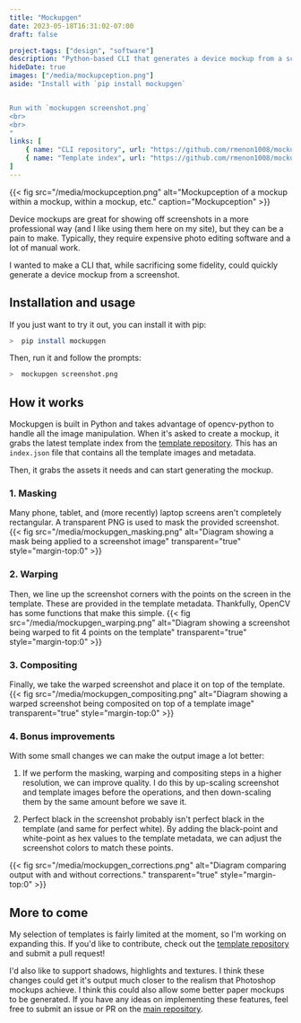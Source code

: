```yaml
---
title: "Mockupgen"
date: 2023-05-18T16:31:02-07:00
draft: false

project-tags: ["design", "software"]
description: "Python-based CLI that generates a device mockup from a screenshot"
hideDate: true
images: ["/media/mockupception.png"]
aside: "Install with `pip install mockupgen`


Run with `mockupgen screenshot.png`
<br>
<br>
"
links: [
    { name: "CLI repository", url: "https://github.com/rmenon1008/mockupgen/", icon: "github" },
    { name: "Template index", url: "https://github.com/rmenon1008/mockupgen-templates/", icon: "github" },
]
---
```


{{< fig src="/media/mockupception.png" alt="Mockupception of a mockup within a mockup, within a mockup, etc." caption="Mockupception" >}}

Device mockups are great for showing off screenshots in a more professional way (and I like using them here on my site), but they can be a pain to make. Typically, they require expensive photo editing software and a lot of manual work.

I wanted to make a CLI that, while sacrificing some fidelity, could quickly generate a device mockup from a screenshot.

## Installation and usage

If you just want to try it out, you can install it with pip:

```bash
>  pip install mockupgen
```

Then, run it and follow the prompts:

```bash
>  mockupgen screenshot.png
```

## How it works

Mockupgen is built in Python and takes advantage of opencv-python to handle all the image manipulation. When it's asked to create a mockup, it grabs the latest template index from the [template repository](https://github.com/rmenon1008/mockupgen-templates/). This has an `index.json` file that contains all the template images and metadata.

Then, it grabs the assets it needs and can start generating the mockup.

### 1. Masking

Many phone, tablet, and (more recently) laptop screens aren't completely rectangular. A transparent PNG is used to mask the provided screenshot.
{{< fig src="/media/mockupgen_masking.png" alt="Diagram showing a mask being applied to a screenshot image" transparent="true" style="margin-top:0" >}}

### 2. Warping

Then, we line up the screenshot corners with the points on the screen in the template. These are provided in the template metadata. Thankfully, OpenCV has some functions that make this simple.
{{< fig src="/media/mockupgen_warping.png" alt="Diagram showing a screenshot being warped to fit 4 points on the template" transparent="true" style="margin-top:0" >}}


### 3. Compositing

Finally, we take the warped screenshot and place it on top of the template.
{{< fig src="/media/mockupgen_compositing.png" alt="Diagram showing a warped screenshot being composited on top of a template image" transparent="true" style="margin-top:0" >}}


### 4. Bonus improvements

With some small changes we can make the output image a lot better:

1. If we perform the masking, warping and compositing steps in a higher resolution, we can improve quality. I do this by up-scaling screenshot and template images before the operations, and then down-scaling them by the same amount before we save it.

2. Perfect black in the screenshot probably isn't perfect black in the template (and same for perfect white). By adding the black-point and white-point as hex values to the template metadata, we can adjust the screenshot colors to match these points.

{{< fig src="/media/mockupgen_corrections.png" alt="Diagram comparing output with and without corrections." transparent="true" style="margin-top:0" >}}

## More to come

My selection of templates is fairly limited at the moment, so I'm working on expanding this. If you'd like to contribute, check out the [template repository](https://github.com/rmenon1008/mockupgen-templates/) and submit a pull request!

I'd also like to support shadows, highlights and textures. I think these changes could get it's output much closer to the realism that Photoshop mockups achieve. I think this could also allow some better paper mockups to be generated. If you have any ideas on implementing these features, feel free to submit an issue or PR on the [main repository](https://github.com/rmenon1008/mockupgen/).